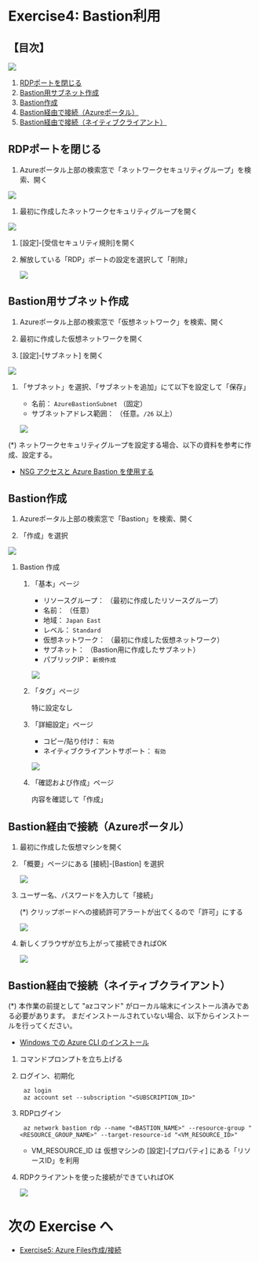 # Exercise4: Bastion利用

## 【目次】

![](images/ex04-0000-bastion.png)

1. [RDPポートを閉じる](#rdpポートを閉じる)
1. [Bastion用サブネット作成](#bastion用サブネット作成)
1. [Bastion作成](#bastion作成)
1. [Bastion経由で接続（Azureポータル）](#bastion経由で接続azureポータル)
1. [Bastion経由で接続（ネイティブクライアント）](#bastion経由で接続ネイティブクライアント)


## RDPポートを閉じる

1. Azureポータル上部の検索窓で「ネットワークセキュリティグループ」を検索、開く

![](images/ex04-0001.png)

1. 最初に作成したネットワークセキュリティグループを開く

![](images/ex04-0002.png)

1. [設定]-[受信セキュリティ規則]を開く

1. 解放している「RDP」ポートの設定を選択して「削除」

    ![](images/ex04-0003.png)


## Bastion用サブネット作成

1. Azureポータル上部の検索窓で「仮想ネットワーク」を検索、開く

1. 最初に作成した仮想ネットワークを開く

1. [設定]-[サブネット] を開く

![](images/ex04-0004.png)

1. 「サブネット」を選択、「サブネットを追加」にて以下を設定して「保存」

    * 名前： `AzureBastionSubnet` （固定）
    * サブネットアドレス範囲： （任意。`/26` 以上）

    ![](images/ex04-0005.png)

(*) ネットワークセキュリティグループを設定する場合、以下の資料を参考に作成、設定する。

* [NSG アクセスと Azure Bastion を使用する](https://learn.microsoft.com/ja-jp/azure/bastion/bastion-nsg)


## Bastion作成

1. Azureポータル上部の検索窓で「Bastion」を検索、開く

1. 「作成」を選択

![](images/ex04-0006.png)

1. Bastion 作成

    1. 「基本」ページ

        * リソースグループ： （最初に作成したリソースグループ）
        * 名前： （任意）
        * 地域： `Japan East`
        * レベル： `Standard`
        * 仮想ネットワーク： （最初に作成した仮想ネットワーク）
        * サブネット： （Bastion用に作成したサブネット）
        * パブリックIP： `新規作成`

        ![](images/ex04-0007.png)

    1. 「タグ」ページ

        特に設定なし
    
    1. 「詳細設定」ページ

        * コピー/貼り付け： `有効`
        * ネイティブクライアントサポート： `有効`

        ![](images/ex04-0008.png)

    1. 「確認および作成」ページ

        内容を確認して「作成」


## Bastion経由で接続（Azureポータル）

1. 最初に作成した仮想マシンを開く

1. 「概要」ページにある [接続]-[Bastion] を選択

    ![](images/ex04-0009.png)

1. ユーザー名、パスワードを入力して「接続」

    (*) クリップボードへの接続許可アラートが出てくるので「許可」にする

    ![](images/ex04-0010.png)

1. 新しくブラウザが立ち上がって接続できればOK

    ![](images/ex06-0403-bastion.png)



## Bastion経由で接続（ネイティブクライアント）

(*) 本作業の前提として "azコマンド" がローカル端末にインストール済みである必要があります。
まだインストールされていない場合、以下からインストールを行ってください。

* [Windows での Azure CLI のインストール](https://learn.microsoft.com/ja-jp/cli/azure/install-azure-cli-windows?tabs=azure-cli)

1. コマンドプロンプトを立ち上げる

1. ログイン、初期化

        az login
        az account set --subscription "<SUBSCRIPTION_ID>"

1. RDPログイン

        az network bastion rdp --name "<BASTION_NAME>" --resource-group "<RESOURCE_GROUP_NAME>" --target-resource-id "<VM_RESOURCE_ID>"

    * VM_RESOURCE_ID は 仮想マシンの [設定]-[プロパティ] にある「リソースID」を利用

1. RDPクライアントを使った接続ができていればOK

    ![](images/ex04-0011.png)

# 次の Exercise へ

* [Exercise5: Azure Files作成/接続](exercise05.md)
